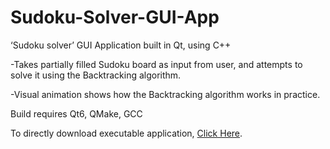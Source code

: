 # Sudoku-Solver-GUI-App

‘Sudoku solver’ GUI Application built in Qt, using C++

-Takes partially filled Sudoku board as input from user, and attempts to solve it using the Backtracking algorithm. 

-Visual animation shows how the Backtracking algorithm works in practice.

Build requires Qt6, QMake, GCC

To directly download executable application, [Click Here](https://github.com/sanjaymv00/Sudoku-Solver-GUI-App/tree/outputEXE).
